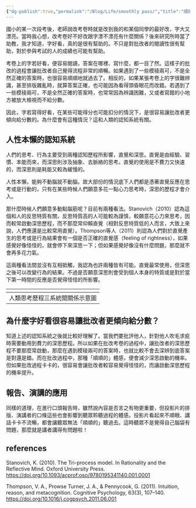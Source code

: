 ```yaml
---
{"dg-publish":true,"permalink":"/Blog/Life/smoothly pass/","title":"順順的就過去了","tags":["blog","empathy","writing","talk","psychology","dualsystem"],"created":"2022-09-28T00:00:00.000Z","updated":"2022-09-30"}
---
```



國小的某一次段考後，老師說改考卷時就是改到我的和某個同學的最好改，字大又漂亮。當時我心想，改考卷好不好改跟字漂不漂亮有什麼關係？後來研究所時當了助教，我才知道，字好看，真的是很有幫助的。不只是對批改者的閱讀性很有幫助，對於參與考試的人的成績也可能有幫助。

考卷上的字若好看，便容易閱讀，答案在哪裡、寫什麼，都一目了然。這樣子的批改的過程會讓批改者自己覺得流程非常的順暢。如果遇到了一些模稜兩可，不是全然正確的答案時，也很容易順順地就過去了。相反的，如果某張考卷上的字很難辨識，甚至排版雜亂時，就算答案正確，也可能因為看得頭昏眼花而改錯。若遇到了一些模稜兩可，不是全然正確的答案時，也常常因為辨識困難，又或者寫錯的小地方被放大檢視而不給分數。

因此，字若寫得好看，在某些可能得分也可能扣分的情況下，是很容易讓批改者更傾向給分數的。為什麼會有這種情況？這和人類的認知系統有關。

## 人性本懶的認知系統

人們的思考、行為主要受到兩種認知歷程所影響，直覺和深思。直覺是由經驗、習慣、本能而來，而深思則涉及抽象、去脈絡的思考。直覺的使用是不費力又快速的，而深思則是耗能又較為緩慢的。

人性本懶，能夠不動腦就不動腦。故大部份的情況底下人們都是憑著直覺反應在思考或是行動的，只有在某些時候人們願意多花一點心力思考時，深思的歷程才會介入。

那什麼時候人們願意多動點腦筋呢？目前有兩種看法。Stanovich（2010）認為這個和人的反思特質有關，反思特質高的人可能較為謹慎，較願意花心力來思考，因而較常啟動深思歷程，而不那麼常仰賴直覺（相對反思特質低的人而言，大致上來說，人們應還是比較常用直覺）。Thompson等人（2011）則認為人們對於直覺產生的思考或是行為結果會有一個是否正確的直覺感（feeling of rightness），如果感覺好像怪怪的，就會停下來深思一下；但如果感覺好像沒有什麼問題，那麼就不會再多花力氣。

這兩種看法間並沒有互相抵觸，我認為也許兩種皆有可能。直覺最常使用，但深思之後可以改變行為的結果。不過是否願意深思則會受到個人本身的特質或是對於當下第一時間的反應是否覺得怪怪的所影響。

| <style> .container {font-family: sans-serif; text-align: center;} .button-wrapper button {z-index: 1;height: 40px; width: 100px; margin: 10px;padding: 5px;} .excalidraw .App-menu_top .buttonList { display: flex;} .excalidraw-wrapper { height: 800px; margin: 50px; position: relative;} :root[dir="ltr"] .excalidraw .layer-ui__wrapper .zen-mode-transition.App-menu_bottom--transition-left {transform: none;} </style><script src="https://cdn.jsdelivr.net/npm/react@17/umd/react.production.min.js"></script><script src="https://cdn.jsdelivr.net/npm/react-dom@17/umd/react-dom.production.min.js"></script><script type="text/javascript" src="https://cdn.jsdelivr.net/npm/@excalidraw/excalidraw@0/dist/excalidraw.production.min.js"></script><div id="Tri_systemsexcalidraw.md1"></div><script>(function(){const InitialData={"type":"excalidraw","version":2,"source":"https://excalidraw.com","elements":[{"type":"rectangle","version":59,"versionNonce":1852447061,"isDeleted":false,"id":"1W5SlQC9IeU7JN9wMe9QQ","fillStyle":"hachure","strokeWidth":1,"strokeStyle":"solid","roughness":1,"opacity":100,"angle":0,"x":-239.99352148116327,"y":-289.87414490536065,"strokeColor":"#364fc7","backgroundColor":"transparent","width":288,"height":192,"seed":1590574427,"groupIds":[],"strokeSharpness":"round","boundElements":[{"type":"text","id":"P3JEdBgP"},{"id":"z2ex_-Yf0BO8ts3NwHyOh","type":"arrow"},{"id":"ENUdB_kvHMASfSXDHh-S2","type":"arrow"}],"updated":1664522842897,"link":null,"locked":false},{"type":"text","version":65,"versionNonce":400462459,"isDeleted":false,"id":"P3JEdBgP","fillStyle":"hachure","strokeWidth":1,"strokeStyle":"solid","roughness":1,"opacity":100,"angle":0,"x":-186.99352148116327,"y":-241.87414490536065,"strokeColor":"#364fc7","backgroundColor":"transparent","width":182,"height":96,"seed":1952096731,"groupIds":[],"strokeSharpness":"sharp","boundElements":[],"updated":1664522842897,"link":null,"locked":false,"fontSize":36,"fontFamily":4,"text":"深思\n（系統二）","rawText":"深思\n（系統二）","baseline":84,"textAlign":"center","verticalAlign":"middle","containerId":"1W5SlQC9IeU7JN9wMe9QQ","originalText":"深思\n（系統二）"},{"type":"rectangle","version":102,"versionNonce":1036147067,"isDeleted":false,"id":"0T6YQTJgAsJq41fZInAjo","fillStyle":"hachure","strokeWidth":1,"strokeStyle":"solid","roughness":1,"opacity":100,"angle":0,"x":-239.16814658621684,"y":49.60845829831544,"strokeColor":"#5c940d","backgroundColor":"transparent","width":288,"height":192,"seed":2030091669,"groupIds":[],"strokeSharpness":"round","boundElements":[{"id":"oUf6WxvD","type":"text"},{"id":"z2ex_-Yf0BO8ts3NwHyOh","type":"arrow"},{"id":"fim6Nt0rNo2B6NOo5S1ZQ","type":"arrow"}],"updated":1664522800845,"link":null,"locked":false},{"type":"text","version":119,"versionNonce":1753030427,"isDeleted":false,"id":"oUf6WxvD","fillStyle":"hachure","strokeWidth":1,"strokeStyle":"solid","roughness":1,"opacity":100,"angle":0,"x":-186.16814658621684,"y":97.60845829831544,"strokeColor":"#5c940d","backgroundColor":"transparent","width":182,"height":96,"seed":28575259,"groupIds":[],"strokeSharpness":"sharp","boundElements":[],"updated":1664522759848,"link":null,"locked":false,"fontSize":36,"fontFamily":4,"text":"直覺\n（系統一）","rawText":"直覺\n（系統一）","baseline":84,"textAlign":"center","verticalAlign":"middle","containerId":"0T6YQTJgAsJq41fZInAjo","originalText":"直覺\n（系統一）"},{"type":"rectangle","version":317,"versionNonce":1043847195,"isDeleted":false,"id":"R-ou4hgSmuV787CqFJ5-7","fillStyle":"hachure","strokeWidth":1,"strokeStyle":"solid","roughness":1,"opacity":100,"angle":0,"x":102.37312552526748,"y":-177.0129570376733,"strokeColor":"#c92a2a","backgroundColor":"transparent","width":288,"height":192,"seed":1245082779,"groupIds":[],"strokeSharpness":"round","boundElements":[{"id":"RYbgz1ab","type":"text"},{"id":"fim6Nt0rNo2B6NOo5S1ZQ","type":"arrow"},{"id":"ENUdB_kvHMASfSXDHh-S2","type":"arrow"}],"updated":1664522826898,"link":null,"locked":false},{"type":"text","version":330,"versionNonce":1579275611,"isDeleted":false,"id":"RYbgz1ab","fillStyle":"hachure","strokeWidth":1,"strokeStyle":"solid","roughness":1,"opacity":100,"angle":0,"x":155.37312552526748,"y":-129.0129570376733,"strokeColor":"#c92a2a","backgroundColor":"transparent","width":182,"height":96,"seed":1913452181,"groupIds":[],"strokeSharpness":"sharp","boundElements":[],"updated":1664522789177,"link":null,"locked":false,"fontSize":36,"fontFamily":4,"text":"反思\n（系統三）","rawText":"反思\n（系統三）","baseline":84,"textAlign":"center","verticalAlign":"middle","containerId":"R-ou4hgSmuV787CqFJ5-7","originalText":"反思\n（系統三）"},{"id":"z2ex_-Yf0BO8ts3NwHyOh","type":"arrow","x":-102.47084640255935,"y":-80.0427383507465,"width":2.3917195073921533,"height":120.18212300398318,"angle":0,"strokeColor":"#343a40","backgroundColor":"transparent","fillStyle":"hachure","strokeWidth":4,"strokeStyle":"solid","roughness":1,"opacity":100,"groupIds":[],"strokeSharpness":"round","seed":1086075925,"version":56,"versionNonce":1023183643,"isDeleted":false,"boundElements":null,"updated":1664522842897,"link":null,"locked":false,"points":[[0,0],[-2.3917195073921533,120.18212300398318]],"lastCommittedPoint":null,"startBinding":{"elementId":"1W5SlQC9IeU7JN9wMe9QQ","focus":0.02726638140804058,"gap":17.831406554614148},"endBinding":{"elementId":"0T6YQTJgAsJq41fZInAjo","focus":-0.08082584474242771,"gap":9.469073645078765},"startArrowhead":null,"endArrowhead":"arrow"},{"id":"fim6Nt0rNo2B6NOo5S1ZQ","type":"arrow","x":66.73158382358315,"y":152.94190361311576,"width":139.1582476888227,"height":123.34481045145651,"angle":0,"strokeColor":"#343a40","backgroundColor":"transparent","fillStyle":"hachure","strokeWidth":4,"strokeStyle":"solid","roughness":1,"opacity":100,"groupIds":[],"strokeSharpness":"round","seed":1838481877,"version":157,"versionNonce":1854121589,"isDeleted":false,"boundElements":null,"updated":1664522805141,"link":null,"locked":false,"points":[[0,0],[129.67018534640295,-9.488062342419767],[139.1582476888227,-123.34481045145651]],"lastCommittedPoint":[139.1582476888227,-123.34481045145651],"startBinding":{"elementId":"0T6YQTJgAsJq41fZInAjo","focus":0.18002986472898685,"gap":17.899730409799986},"endBinding":{"elementId":"R-ou4hgSmuV787CqFJ5-7","focus":0.20569598572094652,"gap":14.610050199332534},"startArrowhead":null,"endArrowhead":"arrow"},{"id":"ENUdB_kvHMASfSXDHh-S2","type":"arrow","x":229.0828727938764,"y":-194.95371560894108,"width":170.78512216355523,"height":43.223395115467696,"angle":0,"strokeColor":"#343a40","backgroundColor":"transparent","fillStyle":"hachure","strokeWidth":4,"strokeStyle":"solid","roughness":1,"opacity":100,"groupIds":[],"strokeSharpness":"round","seed":1687228373,"version":314,"versionNonce":121210901,"isDeleted":false,"boundElements":null,"updated":1664522842898,"link":null,"locked":false,"points":[[0,0],[-22.665926706891582,-43.223395115467696],[-170.78512216355523,-35.41654760880135]],"lastCommittedPoint":[-21.084582983154974,-40.06070766799445],"startBinding":{"elementId":"R-ou4hgSmuV787CqFJ5-7","focus":0.21847715201998266,"gap":17.940758571267793},"endBinding":{"elementId":"1W5SlQC9IeU7JN9wMe9QQ","focus":-0.2738105374018875,"gap":10.291272111484432},"startArrowhead":null,"endArrowhead":"arrow"}],"appState":{"theme":"light","viewBackgroundColor":"#ffffff","currentItemStrokeColor":"#343a40","currentItemBackgroundColor":"transparent","currentItemFillStyle":"hachure","currentItemStrokeWidth":4,"currentItemStrokeStyle":"solid","currentItemRoughness":1,"currentItemOpacity":100,"currentItemFontFamily":4,"currentItemFontSize":36,"currentItemTextAlign":"left","currentItemStrokeSharpness":"round","currentItemStartArrowhead":null,"currentItemEndArrowhead":"arrow","currentItemLinearStrokeSharpness":"round","gridSize":null,"colorPalette":{}},"files":{}};InitialData.scrollToContent=true;App=()=>{const e=React.useRef(null),t=React.useRef(null),[n,i]=React.useState({width:void 0,height:void 0});return React.useEffect(()=>{i({width:t.current.getBoundingClientRect().width,height:t.current.getBoundingClientRect().height});const e=()=>{i({width:t.current.getBoundingClientRect().width,height:t.current.getBoundingClientRect().height})};return window.addEventListener("resize",e),()=>window.removeEventListener("resize",e)},[t]),React.createElement(React.Fragment,null,React.createElement("div",{className:"excalidraw-wrapper",ref:t},React.createElement(ExcalidrawLib.Excalidraw,{ref:e,width:n.width,height:n.height,initialData:InitialData,viewModeEnabled:!0,zenModeEnabled:!0,gridModeEnabled:!1})))},excalidrawWrapper=document.getElementById("Tri_systemsexcalidraw.md1");ReactDOM.render(React.createElement(App),excalidrawWrapper);})();</script> |
| :-------------------------: |
|       人類思考歷程三系統間關係示意圖       |

## 為什麼字好看很容易讓批改者更傾向給分數？

知道上述的認知系統之後就比較好理解了。當我們要批評他人，針對他人吹毛求疪時需要動用到費力的深思歷程。所以如果在批改考卷的過程中，讓批改者的深思歷程不要那麼常啟動，那麼在遇到模稜兩可的答案時，也就比較不會去深辨到底答案是對還是錯。而在批改過程中，那種「順順的」體感，便會減少深思啟動的機率。但如果批改過程卡卡的，很容易會讓批改者較容易覺得怪怪的，而讓啟動深思歷程的機率提升。

## 報告、演講的應用

同樣的道理，在進行口頭報告時，雖然說內容是否言之有物更重要，但投影片的排版、演講者的口條這些也會影響到聽眾聆聽過程的體感。投影片看起來不順眼、講話卡卡不流暢，都會讓聽眾無法「順順的」聽過去。這時聽眾不是覺得自己腦袋有問題，那麼就是講者講得有問題啦！

## references

Stanovich, K. (2010). The Tri-process model. In Rationality and the Reflective Mind. Oxford University Press. <https://doi.org/10.1093/acprof:oso/9780195341140.001.0001>

Thompson, V. A., Prowse Turner, J. A., & Pennycook, G. (2011). Intuition, reason, and metacognition. Cognitive Psychology, 63(3), 107–140. <https://doi.org/10.1016/j.cogpsych.2011.06.001>
